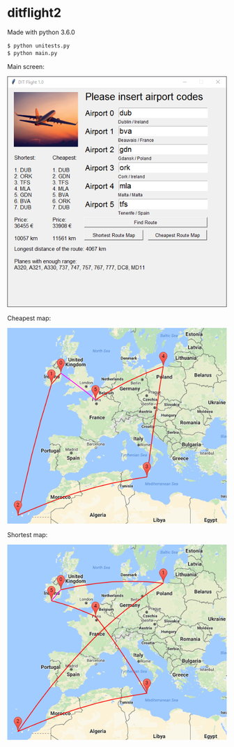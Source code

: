 # ditflight2 
Made with python 3.6.0

```sh
$ python unitests.py
$ python main.py
```

Main screen:

![N](img/screen.png)

Cheapest map:

![N](img/cheapest_map.png)


Shortest map:

![N](img/shortest_map.png)


